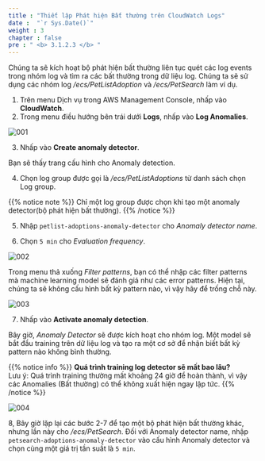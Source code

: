 ```yaml
---
title : "Thiết lập Phát hiện Bất thường trên CloudWatch Logs"
date :  "`r Sys.Date()`" 
weight : 3 
chapter : false
pre : " <b> 3.1.2.3 </b> "
---
```


Chúng ta sẽ kích hoạt bộ phát hiện bất thường liên tục quét các log events trong nhóm log và tìm ra các bất thường trong dữ liệu log. Chúng ta sẽ sử dụng các nhóm log */ecs/PetListAdoption* và */ecs/PetSearch* làm ví dụ.

1. Trên menu Dịch vụ trong AWS Management Console, nhấp vào **CloudWatch**.
2. Trong menu điều hướng bên trái dưới **Logs**, nhấp vào **Log Anomalies**.

![001](/images/3.native_observe/3.1-logs/3.1.2/3.1.2.3/001.png)

3. Nhấp vào **Create anomaly detector**.

Bạn sẽ thấy trang cấu hình cho Anomaly detection.

4. Chọn log group được gọi là */ecs/PetListAdoptions* từ danh sách chọn Log group.

{{% notice note %}}
Chỉ một log group được chọn khi tạo một anomaly detector(bộ phát hiện bất thường).
{{% /notice %}}

5. Nhập `petlist-adoptions-anomaly-detector` cho *Anomaly detector name*.

6. Chọn `5 min` cho *Evaluation frequency*.

![002](/images/3.native_observe/3.1-logs/3.1.2/3.1.2.3/002.png)

Trong menu thả xuống *Filter patterns*, bạn có thể nhập các filter patterns mà machine learning model sẽ đánh giá như các error patterns. Hiện tại, chúng ta sẽ không cấu hình bất kỳ pattern nào, vì vậy hãy để trống chỗ này.

![003](/images/3.native_observe/3.1-logs/3.1.2/3.1.2.3/003.png)

7. Nhấp vào **Activate anomaly detection**.

Bây giờ, *Anomaly Detector* sẽ được kích hoạt cho nhóm log. Một model sẽ bắt đầu training trên dữ liệu log và tạo ra một cơ sở để nhận biết bất kỳ pattern nào không bình thường.

{{% notice info %}}
**Quá trình training log detector sẽ mất bao lâu?** \
Lưu ý: Quá trình training thường mất khoảng 24 giờ để hoàn thành, vì vậy các Anomalies (Bất thường) có thể không xuất hiện ngay lập tức.
{{% /notice %}}

![004](/images/3.native_observe/3.1-logs/3.1.2/3.1.2.3/004.png)

8, Bây giờ lặp lại các bước 2-7 để tạo một bộ phát hiện bất thường khác, nhưng lần này cho */ecs/PetSearch*. Đối với Anomaly detector name, nhập `petsearch-adoptions-anomaly-detector` vào cấu hình Anomaly detector và chọn cùng một giá trị tần suất là `5 min`.